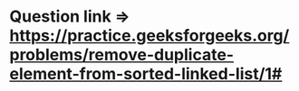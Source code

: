# Question link => https://practice.geeksforgeeks.org/problems/remove-duplicate-element-from-sorted-linked-list/1#